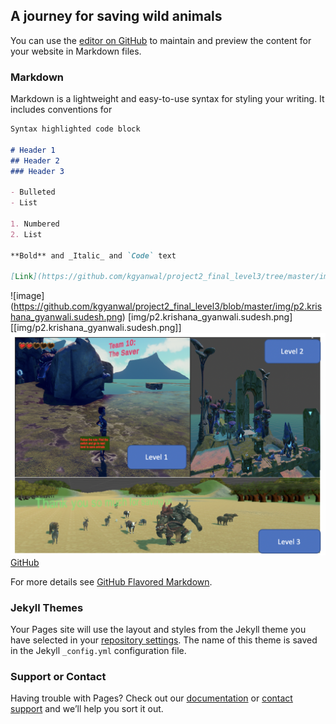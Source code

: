 ## A journey for saving wild animals

You can use the [editor on GitHub](https://github.com/kgyanwal/project2_final_level3/edit/gh-pages/index.md) to maintain and preview the content for your website in Markdown files.


### Markdown

Markdown is a lightweight and easy-to-use syntax for styling your writing. It includes conventions for

```markdown
Syntax highlighted code block

# Header 1
## Header 2
### Header 3

- Bulleted
- List

1. Numbered
2. List

**Bold** and _Italic_ and `Code` text

[Link](https://github.com/kgyanwal/project2_final_level3/tree/master/img/) and
```
![image]
(https://github.com/kgyanwal/project2_final_level3/blob/master/img/p2.krishana_gyanwali.sudesh.png)
[img/p2.krishana_gyanwali.sudesh.png]
[[img/p2.krishana_gyanwali.sudesh.png]]
![image](https://github.com/kgyanwal/project2_final_level3/blob/master/img/p2.krishana_gyanwali.sudesh.png)
[GitHub](http://github.com)


For more details see [GitHub Flavored Markdown](https://guides.github.com/features/mastering-markdown/).

### Jekyll Themes

Your Pages site will use the layout and styles from the Jekyll theme you have selected in your [repository settings](https://github.com/kgyanwal/project2_final_level3/settings). The name of this theme is saved in the Jekyll `_config.yml` configuration file.

### Support or Contact

Having trouble with Pages? Check out our [documentation](https://docs.github.com/categories/github-pages-basics/) or [contact support](https://github.com/contact) and we’ll help you sort it out.
